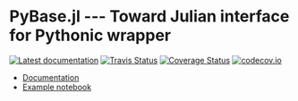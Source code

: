 # PyBase.jl --- Toward Julian interface for Pythonic wrapper

[![Latest documentation][docs-latest-img]][docs-latest-url]
[![Travis Status][travis-img]][travis-url]
[![Coverage Status][coveralls-img]][coveralls-url]
[![codecov.io][codecov-img]][codecov-url]

* [Documentation][docs-latest-url]
* [Example notebook](https://nbviewer.jupyter.org/gist/tkf/ef78c4b625774414974f9d98fbe57026)


[docs-latest-img]: https://img.shields.io/badge/docs-latest-blue.svg
[docs-latest-url]: https://tkf.github.io/PyBase.jl/latest
[travis-img]: https://travis-ci.org/tkf/PyBase.jl.svg?branch=master
[travis-url]: https://travis-ci.org/tkf/PyBase.jl
[coveralls-img]: https://coveralls.io/repos/tkf/PyBase.jl/badge.svg?branch=master&service=github
[coveralls-url]: https://coveralls.io/github/tkf/PyBase.jl?branch=master
[codecov-img]: http://codecov.io/github/tkf/PyBase.jl/coverage.svg?branch=master
[codecov-url]: http://codecov.io/github/tkf/PyBase.jl?branch=master
